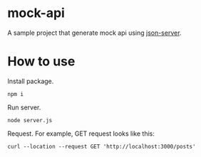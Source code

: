# mock-api
A sample project that generate mock api using [json-server](https://github.com/typicode/json-server#add-middlewares).

# How to use

Install package.

```
npm i
```

Run server.
```
node server.js
```

Request. For example, GET request looks like this:
```
curl --location --request GET 'http://localhost:3000/posts'
```